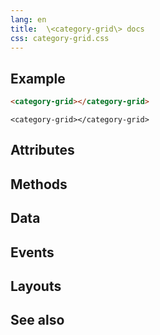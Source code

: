 ```yaml
---
lang: en
title:  \<category-grid\> docs
css: category-grid.css
---
```


<main>


## Example


```html
<category-grid></category-grid>
```

```{=html}
<category-grid></category-grid>
```





## Attributes



## Methods



## Data



## Events



## Layouts



## See also

</main>


<script type="module">
import {CategoryGrid} from './CategoryGrid.js'

window.categoryGrid = document.querySelector('category-grid')
</script>

